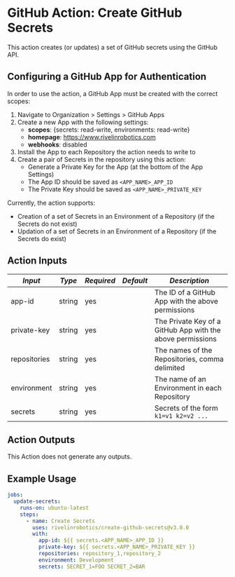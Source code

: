 # GitHub Action: Create GitHub Secrets

This action creates (or updates) a set of GitHub secrets using the GitHub API.

## Configuring a GitHub App for Authentication

In order to use the action, a GitHub App must be created with the correct scopes:

1. Navigate to Organization > Settings > GitHub Apps
2. Create a new App with the following settings:
   - <b>scopes</b>: {secrets: read-write, environments: read-write}
   - <b>homepage</b>: https://www.rivelinrobotics.com
   - <b>webhooks</b>: disabled
3. Install the App to each Repository the action needs to write to
4. Create a pair of Secrets in the repository using this action:
   - Generate a Private Key for the App (at the bottom of the App Settings)
   - The App ID should be saved as `<APP_NAME>_APP_ID`
   - The Private Key should be saved as `<APP_NAME>_PRIVATE_KEY`

Currently, the action supports:

- Creation of a set of Secrets in an Environment of a Repository (if the Secrets do not exist)
- Updation of a set of Secrets in an Environment of a Repository (if the Secrets do exist)

## Action Inputs

| *Input*           | *Type*  | *Required* | *Default* | *Description*                                              |
|-------------------|---------|------------|-----------|------------------------------------------------------------|
| app-id            | string  | yes        |           | The ID of a GitHub App with the above permissions          |
| private-key       | string  | yes        |           | The Private Key of a GitHub App with the above permissions |
| repositories      | string  | yes        |           | The names of the Repositories, comma delimited             |
| environment       | string  | yes        |           | The name of an Environment in each Repository              |
| secrets           | string  | yes        |           | Secrets of the form `k1=v1 k2=v2 ...`                      |

## Action Outputs

This Action does not generate any outputs.

## Example Usage

```yaml
jobs:
  update-secrets:
    runs-on: ubuntu-latest
    steps:
      - name: Create Secrets
        uses: rivelinrobotics/create-github-secrets@v3.0.0
        with:
          app-id: ${{ secrets.<APP_NAME>_APP_ID }}
          private-key: ${{ secrets.<APP_NAME>_PRIVATE_KEY }}
          repositories: repository_1,repository_2
          environment: Development
          secrets: SECRET_1=FOO SECRET_2=BAR
```
